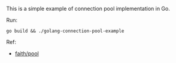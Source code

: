 This is a simple example of connection pool implementation in Go.

Run:

    go build && ./golang-connection-pool-example

Ref:

* [faith/pool](https://github.com/fatih/pool)
